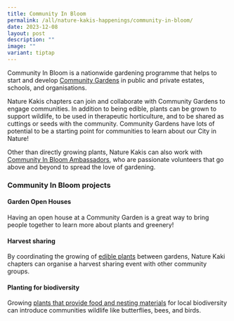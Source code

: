 ```yaml
---
title: Community In Bloom
permalink: /all/nature-kakis-happenings/community-in-bloom/
date: 2023-12-08
layout: post
description: ""
image: ""
variant: tiptap
---
```

<p>Community In Bloom is a nationwide gardening programme that helps to start and develop <a href="https://gardeningsg.nparks.gov.sg/get-involved/community-gardens/" rel="noopener noreferrer nofollow" target="_blank">Community Gardens</a> in public and private estates, schools, and organisations. </p><p>Nature Kakis chapters can join and collaborate with Community Gardens to engage communities. In addition to being edible, plants can be grown to support wildlife, to be used in therapeutic horticulture, and to be shared as cuttings or seeds with the community. Community Gardens have lots of potential to be a starting point for communities to learn about our City in Nature!</p><p>Other than directly growing plants, Nature Kakis can also work with <a href="https://gardeningsg.nparks.gov.sg/page-index/programming/cib-ambassador" rel="noopener noreferrer nofollow" target="_blank">Community In Bloom Ambassadors</a>, who are passionate volunteers that go above and beyond to spread the love of gardening. </p><h3>Community In Bloom projects</h3><h4>Garden Open Houses</h4><p>Having an open house at a Community Garden is a great way to bring people together to learn more about plants and greenery!</p><h4>Harvest sharing</h4><p>By coordinating the growing of <a href="https://gardeningsg.nparks.gov.sg/page-index/glossary/edible-plants/" rel="noopener noreferrer nofollow" target="_blank">edible plants</a> between gardens, Nature Kaki chapters can organise a harvest sharing event with other community groups.</p><h4>Planting for biodiversity</h4><p>Growing <a href="https://gardeningsg.nparks.gov.sg/page-index/glossary/biodiversity-attracting-plants/" rel="noopener noreferrer nofollow" target="_blank">plants that provide food and nesting materials</a> for local biodiversity can introduce communities wildlife like butterflies, bees, and birds. </p><p></p>